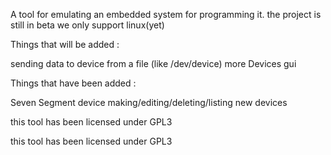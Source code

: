 A tool for emulating an embedded system for programming it.
the project is still in beta
we only support linux(yet)

Things that will be added :

sending data to device from a file (like /dev/device)
more Devices
gui

Things that have been added :

Seven Segment device
making/editing/deleting/listing new devices


this tool has been licensed under GPL3


this tool has been licensed under GPL3
